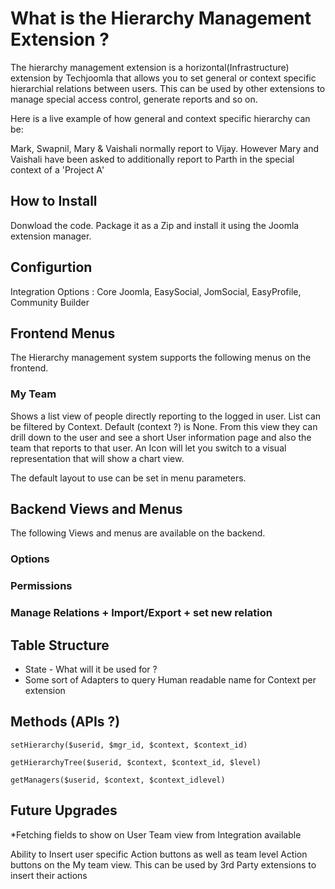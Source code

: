 # What is the Hierarchy Management Extension ? 
The hierarchy management extension is a horizontal(Infrastructure) extension by Techjoomla that allows you to set general or context specific hierarchial relations between users. This can be used by other extensions to manage special access control, generate reports and so on. 

Here is a live example of how general and context specific hierarchy can be:

Mark, Swapnil, Mary & Vaishali normally report to Vijay. However Mary and Vaishali have been asked to additionally report to Parth in the special context of a 'Project A'

## How to Install
Donwload the code. Package it as a Zip and install it using the Joomla extension manager. 

## Configurtion
Integration Options : Core Joomla, EasySocial, JomSocial, EasyProfile, Community Builder

## Frontend Menus 
The Hierarchy management system supports the following menus on the frontend.

### My Team 
Shows a list view of people directly reporting to the logged in user. List can be filtered by Context. Default (context ?) is None. 
From this view they can drill down to the user and see a short User information page and also the team that reports to that user. An Icon will let you switch to a visual representation that will show a chart view. 

The default layout to use can be set in menu parameters. 

## Backend Views and Menus 
The following Views and menus are available on the backend. 

### Options
### Permissions
### Manage Relations + Import/Export + set new relation

## Table Structure

* State - What will it be used for ? 
* Some sort of Adapters to query Human readable name for Context per extension

## Methods (APIs ?)
```
setHierarchy($userid, $mgr_id, $context, $context_id)

getHierarchyTree($userid, $context, $context_id, $level)

getManagers($userid, $context, $context_idlevel)
```

## Future Upgrades
*Fetching fields to show on User Team view from Integration available 

Ability to Insert user specific Action buttons as well as team level Action buttons on the My team view. This can be used by 3rd Party extensions to insert their actions 
